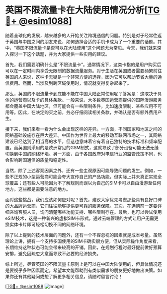 # 英国不限流量卡在大陆使用情况分析[[TG💪+ @esim1088](https://t.me/s/esim1088)]

随着全球化的发展，越来越多的人开始关注跨境通信的问题。特别是对于经常往返于英国与中国之间的朋友来说，如何选择合适的手机卡成为了一个重要的话题。其中，“英国不限流量卡是否可以在大陆使用”这个问题尤为常见。今天，我们就来深入探讨一下这个话题，并为大家提供一些实用的建议。

首先，我们需要明确什么是“不限流量卡”。通常情况下，这类卡指的是用户购买后可以在一定时间内享受无限制的数据流量服务。对于生活在英国或者需要频繁前往英国的人来说，这种卡无疑是一个非常方便的选择，因为它可以帮助节省大量的通信费用。然而，当涉及到跨区域使用时，情况就变得复杂起来了。

那么，英国的不限流量卡到底能不能在中国大陆正常使用呢？答案是：这取决于具体的运营商以及卡的具体条款。一般来说，大多数英国运营商提供的国际漫游服务都会覆盖中国大陆地区，但可能会有一些限制条件，比如速度限制、某些应用不可用等。因此，在决定购买之前，务必仔细阅读相关条款，并确认是否有额外费用产生。

接下来，我们来看一看为什么会出现这样的差异。一方面，不同国家和地区之间的网络基础设施存在巨大差异。中国作为世界上最大的移动互联网市场之一，其网络建设已经达到了相当高的水平，但这也意味着它有着自己独特的技术标准和频率配置。而英国则采用的是欧洲常见的GSM制式，这就导致了部分设备可能无法无缝切换到中国的网络环境。另一方面，由于各国政府对电信行业的监管政策不同，也会影响跨国通信的质量和稳定性。

当然，除了上述客观因素之外，还有一些主观原因可能导致问题的发生。例如，一些不正规的小型运营商可能会夸大宣传自己的产品功能，但实际上并未真正实现全球覆盖；还有些人可能因为不了解规则而误以为自己的SIM卡可以自由漫游至任何地方。这些都是需要注意的地方。

面对这些挑战，我们应该如何应对呢？首先，建议大家优先考虑那些具有良好口碑的大品牌运营商，它们往往能够提供更可靠的服务保障。其次，在选购前一定要详细咨询客服人员，询问清楚哪些功能支持、哪些限制存在。最后，也可以尝试使用eSIM技术，这是一种新兴的虚拟SIM卡形式，通过云端管理的方式让用户无需更换实体卡片即可轻松切换不同的网络环境。

除了以上提到的技术层面的问题外，还有一个不容忽视的因素就是成本考量。虽然理论上讲，拥有一个支持多国使用的SIM卡确实很方便，但从实际操作角度来看，长期维持这种状态可能会带来较高的开销。因此，在规划行程时最好提前做好预算安排，避免因疏忽大意而导致不必要的经济损失。

综上所述，尽管英国的不限流量卡原则上是可以在中国大陆使用的，但具体情况还是要视乎多种因素而定。希望本文能帮助到有类似需求的朋友更好地做出决策。如果你还有其他疑问或想了解更多相关信息，请随时留言讨论！

[[TG💪+ @esim1088](https://t.me/s/esim1088) ![Image](https://i.postimg.cc/4NQfJmqS/Snipaste-2025-05-13-00-14-12.png)]